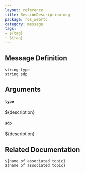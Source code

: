 ```yaml
---
layout: reference
title: SessionDescription.msg
package: ros_webrtc
category: message
tags: 
- ${tag}
- ${tag}
---
```


## Message Definition
```
string type
string sdp
```

## Arguments
#### `type`
${description}

#### `sdp`
${description}

## Related Documentation
``${name of associated topic}``  
``${name of associated topic}``  
